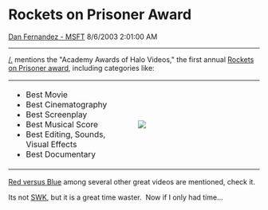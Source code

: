 <div id="page">

# Rockets on Prisoner Award

[Dan Fernandez -
MSFT](https://social.msdn.microsoft.com/profile/Dan%20Fernandez%20-%20MSFT)
8/6/2003 2:01:00 AM

-----

<div id="content">

[/.](http://slashdot.org/article.pl?sid=03/08/05/1450234) mentions the
"Academy Awards of Halo Videos," the first annual [Rockets on Prisoner
award](http://www.cobaltnova.com/nws16.htm), including categories like:

<table>
<colgroup>
<col style="width: 50%" />
<col style="width: 50%" />
</colgroup>
<tbody>
<tr class="odd">
<td><ul>
<li>Best Movie</li>
<li>Best Cinematography</li>
<li>Best Screenplay</li>
<li>Best Musical Score</li>
<li>Best Editing, Sounds, Visual Effects</li>
<li>Best Documentary </li>
</ul></td>
<td><img src="http://www.cobaltnova.com/Statuette.jpg" /></td>
</tr>
</tbody>
</table>

[Red versus Blue](http://www.redvsblue.com) among several other great
videos are mentioned, check it.

Its not
[SWK](http://blogs.gotdotnet.com/briankel/PermaLink.aspx/d1adab21-bd43-44a4-8d12-c2f6d0c27c80),
but it is a great time waster.  Now if I only had time... 

</div>

</div>

